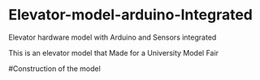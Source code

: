 # Elevator-model-arduino-Integrated
Elevator hardware model with Arduino and Sensors integrated

This is an elevator model that Made for a University Model Fair

#Construction of the model

